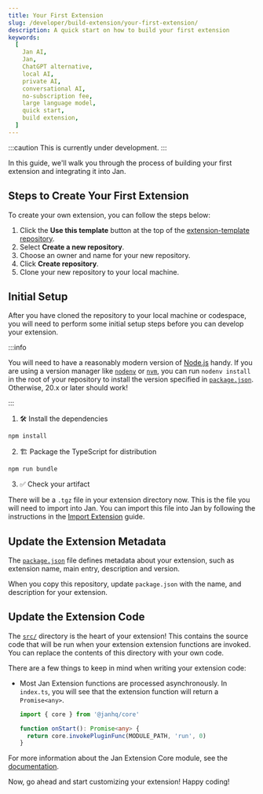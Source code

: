 ```yaml
---
title: Your First Extension
slug: /developer/build-extension/your-first-extension/
description: A quick start on how to build your first extension
keywords:
  [
    Jan AI,
    Jan,
    ChatGPT alternative,
    local AI,
    private AI,
    conversational AI,
    no-subscription fee,
    large language model,
    quick start,
    build extension,
  ]
---
```


<head>
  <title>Building Your First Jan AI Extension - Quick Start Guide</title>
  <meta charSet="utf-8" />
  <meta name="description" content="Step-by-step guide on how to build your first extension for Jan AI. Learn how to use the extension template and integrate your custom functionality into Jan." />
  <meta name="keywords" content="Jan AI, Jan, ChatGPT alternative, local AI, private AI, conversational AI, no-subscription fee, large language model, quick start, build extension" />
  <meta name="twitter:card" content="summary" />
  <link rel="canonical" href="https://jan.ai/developer/build-extension/your-first-extension/" />
  <meta property="og:title" content="Building Your First Jan AI Extension - Quick Start Guide" />
  <meta property="og:description" content="Step-by-step guide on how to build your first extension for Jan AI. Learn how to use the extension template and integrate your custom functionality into Jan." />
  <meta property="og:url" content="https://jan.ai/developer/build-extension/your-first-extension/" />
  <meta property="og:type" content="article" />
  <meta property="og:image" content="https://jan.ai/img/og-image.svg" />
</head>

:::caution
This is currently under development.
:::

In this guide, we'll walk you through the process of building your first extension and integrating it into Jan.

## Steps to Create Your First Extension

To create your own extension, you can follow the steps below:

1. Click the **Use this template** button at the top of the [extension-template repository](https://github.com/janhq/extension-template).
2. Select **Create a new repository**.
3. Choose an owner and name for your new repository.
4. Click **Create repository**.
5. Clone your new repository to your local machine.

## Initial Setup

After you have cloned the repository to your local machine or codespace, you will need to perform some initial setup steps before you can develop your extension.

:::info

You will need to have a reasonably modern version of [Node.js](https://nodejs.org) handy. If you are using a version manager like [`nodenv`](https://github.com/nodenv/nodenv) or [`nvm`](https://github.com/nvm-sh/nvm), you can run `nodenv install` in the root of your repository to install the version specified in
[`package.json`](https://github.com/janhq/extension-template/blob/main/package.json). Otherwise, 20.x or later should work!

:::

1. :hammer_and_wrench: Install the dependencies

```bash
npm install
```

2. :building_construction: Package the TypeScript for distribution

```bash
npm run bundle
```

3. :white_check_mark: Check your artifact

There will be a `.tgz` file in your extension directory now. This is the file you will need to import into Jan. You can import this file into Jan by following the instructions in the [Import Extension](https://jan.ai/guides/using-extensions/import-extensions/) guide.

## Update the Extension Metadata

The [`package.json`](https://github.com/janhq/extension-template/blob/main/package.json) file defines metadata about your extension, such as extension name, main entry, description and version.

When you copy this repository, update `package.json` with the name, and description for your extension.

## Update the Extension Code

The [`src/`](https://github.com/janhq/extension-template/tree/main/src) directory is the heart of your extension! This contains the source code that will be run when your extension extension functions are invoked. You can replace the contents of this directory with your own code.

There are a few things to keep in mind when writing your extension code:

- Most Jan Extension functions are processed asynchronously.
  In `index.ts`, you will see that the extension function will return a `Promise<any>`.

  ```typescript
  import { core } from '@janhq/core'

  function onStart(): Promise<any> {
    return core.invokePluginFunc(MODULE_PATH, 'run', 0)
  }
  ```

For more information about the Jan Extension Core module, see the [documentation](https://github.com/janhq/jan/blob/main/core/README.md).

Now, go ahead and start customizing your extension! Happy coding!
